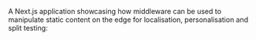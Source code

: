 A Next.js application showcasing how middleware can be used to manipulate static content on the edge for localisation, personalisation and split testing:
